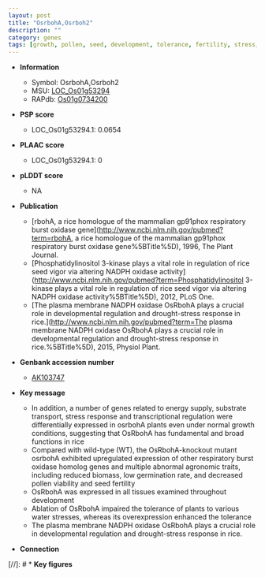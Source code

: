 ```yaml
---
layout: post
title: "OsrbohA,Osrboh2"
description: ""
category: genes
tags: [growth, pollen, seed, development, tolerance, fertility, stress, plasma membrane, stress response]
---
```


* **Information**  
    + Symbol: OsrbohA,Osrboh2  
    + MSU: [LOC_Os01g53294](http://rice.plantbiology.msu.edu/cgi-bin/ORF_infopage.cgi?orf=LOC_Os01g53294)  
    + RAPdb: [Os01g0734200](http://rapdb.dna.affrc.go.jp/viewer/gbrowse_details/irgsp1?name=Os01g0734200)  

* **PSP score**  
    + LOC_Os01g53294.1: 0.0654 

* **PLAAC score**  
    + LOC_Os01g53294.1: 0 

* **pLDDT score**
    + NA


* **Publication**  
    + [rbohA, a rice homologue of the mammalian gp91phox respiratory burst oxidase gene](http://www.ncbi.nlm.nih.gov/pubmed?term=rbohA, a rice homologue of the mammalian gp91phox respiratory burst oxidase gene%5BTitle%5D), 1996, The Plant Journal.
    + [Phosphatidylinositol 3-kinase plays a vital role in regulation of rice seed vigor via altering NADPH oxidase activity](http://www.ncbi.nlm.nih.gov/pubmed?term=Phosphatidylinositol 3-kinase plays a vital role in regulation of rice seed vigor via altering NADPH oxidase activity%5BTitle%5D), 2012, PLoS One.
    + [The plasma membrane NADPH oxidase OsRbohA plays a crucial role in developmental regulation and drought-stress response in rice.](http://www.ncbi.nlm.nih.gov/pubmed?term=The plasma membrane NADPH oxidase OsRbohA plays a crucial role in developmental regulation and drought-stress response in rice.%5BTitle%5D), 2015, Physiol Plant.

* **Genbank accession number**  
    + [AK103747](http://www.ncbi.nlm.nih.gov/nuccore/AK103747)

* **Key message**  
    + In addition, a number of genes related to energy supply, substrate transport, stress response and transcriptional regulation were differentially expressed in osrbohA plants even under normal growth conditions, suggesting that OsRbohA has fundamental and broad functions in rice
    + Compared with wild-type (WT), the OsRbohA-knockout mutant osrbohA exhibited upregulated expression of other respiratory burst oxidase homolog genes and multiple abnormal agronomic traits, including reduced biomass, low germination rate, and decreased pollen viability and seed fertility
    + OsRbohA was expressed in all tissues examined throughout development
    + Ablation of OsRbohA impaired the tolerance of plants to various water stresses, whereas its overexpression enhanced the tolerance
    + The plasma membrane NADPH oxidase OsRbohA plays a crucial role in developmental regulation and drought-stress response in rice.

* **Connection**  

[//]: # * **Key figures**  


